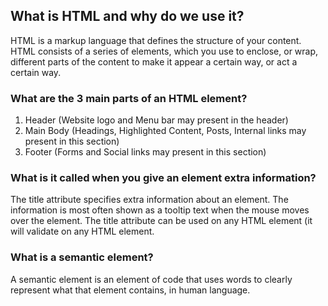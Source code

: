 ## What is HTML and why do we use it?
HTML is a markup language that defines the structure of your content. HTML consists of a series of elements, which you use to enclose, or wrap, different parts of the content to make it appear a certain way, or act a certain way. 

### What are the 3 main parts of an HTML element?
1. Header (Website logo and Menu bar may present in the header)
2. Main Body (Headings, Highlighted Content, Posts, Internal links may present in this section)
3. Footer (Forms and Social links may present in this section)

### What is it called when you give an element extra information?
The title attribute specifies extra information about an element. The information is most often shown as a tooltip text when the mouse moves over the element. The title attribute can be used on any HTML element (it will validate on any HTML element.

### What is a semantic element?
A semantic element is an element of code that uses words to clearly represent what that element contains, in human language.
